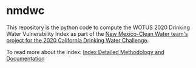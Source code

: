 # nmdwc

This repository is the python code to compute the WOTUS 2020  Drinking Water Vulnerability Index as part of the [New Mexico-Clean Water team's project for the 2020 California Drinking Water Challenge](https://github.com/NMWDI/NMWaterDataChallenge2020).

To read more about the index: [Index Detailed Methodology and Documentation](https://github.com/NMWDI/NMWaterDataChallenge2020/tree/master/DWV_Index)
